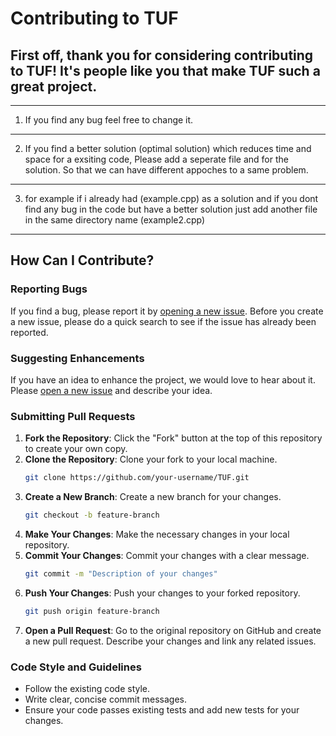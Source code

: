 # Contributing to TUF

First off, thank you for considering contributing to TUF! It's people like you that make TUF such a great project.
-------------------------------------------------------------------------------------------------------------------------------------------------------------------------
-------------------------------------------------------------------------------------------------------------------------------------------------------------------------
1) If you find any bug feel free to change it.
-------------------------------------------------------------------------------------------------------------------------------------------------------------------------
2) If you find a better solution (optimal solution) which reduces time and space for a exsiting code, Please add a seperate file and for the solution. So that we can have different appoches to a same problem.
------------------------------------------------------------------------------------------------------------------------------------------------------------------------- 
3) for example if i already had (example.cpp) as a solution and if you dont find any bug in the code but have a better solution just add another file in the same directory name (example2.cpp)
--------------------------------------------------------------------------------------------------------------------------------------------------------------------------
## How Can I Contribute?

### Reporting Bugs

If you find a bug, please report it by [opening a new issue](https://github.com/user23052036/TUF/issues). Before you create a new issue, please do a quick search to see if the issue has already been reported.

### Suggesting Enhancements

If you have an idea to enhance the project, we would love to hear about it. Please [open a new issue](https://github.com/user23052036/TUF/issues) and describe your idea.

### Submitting Pull Requests

1. **Fork the Repository**: Click the "Fork" button at the top of this repository to create your own copy.
2. **Clone the Repository**: Clone your fork to your local machine.
    ```sh
    git clone https://github.com/your-username/TUF.git
    ```
3. **Create a New Branch**: Create a new branch for your changes.
    ```sh
    git checkout -b feature-branch
    ```
4. **Make Your Changes**: Make the necessary changes in your local repository.
5. **Commit Your Changes**: Commit your changes with a clear message.
    ```sh
    git commit -m "Description of your changes"
    ```
6. **Push Your Changes**: Push your changes to your forked repository.
    ```sh
    git push origin feature-branch
    ```
7. **Open a Pull Request**: Go to the original repository on GitHub and create a new pull request. Describe your changes and link any related issues.

### Code Style and Guidelines

- Follow the existing code style.
- Write clear, concise commit messages.
- Ensure your code passes existing tests and add new tests for your changes.
